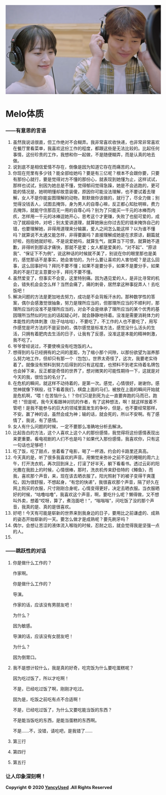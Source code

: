 <img src="/img/Melo.png" style="zoom:50%;" />

# Melo体质				

### ——有意思的言语

1. 虽然我说话很直，但工作绝对不会糊弄。我非常喜欢收快递，也非常非常喜欢在餐厅里看菜单，我喜欢这份工作的程度，都跟这些是无法比较的。比起任何事情，这份珍贵的工作，我想和你一起做，不是随便糊弄，而是认真的地去做。
2. 说到底不是相信爱情不存在，倒像是因为知道它存在而痛苦的人。
3. 你现在兜里有多少钱？能全部给她吗？要是有三亿呢？根本不会跟你要，只要有那份心就行，要是觉得对方不懂的那份心，就表现到她懂为止，这样试试，那样也试试，别因为她总是不懂，觉得郁闷觉得急躁，她是不会逃跑的，更可能的情况是，她明明懂却故意装傻，原因你可能没法理解，也不要试着去理解，女人不是你能妄图理解的动物，默默做你该做的，就行了，尽全力做；别觉得没钱丢人，试图去掩饰，身为男人的自尊心嘛，反正都心知肚明嘛，费力去掩饰，就能守住那百无一用的自尊心吗？别为了只能买一千元的冰棒而内疚，怎样用一千元的冰棒逗她开心，思考这个才更赚，失败了也挺可爱的，成功了就超级帅，对吧；别太爱讲道理，就算她揪出你过去犯的错来掩饰自己的错，也要理解她，非得用道理来分输赢，爱人之间怎么能这样？以为谁不懂吗？就算说不太通又能怎样，非得要赢吗？直接理解成她是在求原谅，翻篇就好啦，抱抱她就好啦，不是说爱她吗，就算生气，就算当下可恨，就算她不道歉，非得听到那话才痛快，那就不是爱；女人都是爱美的，“对不起”、“原谅我”、“保证下不为例”，说这种话的时候就不美了，别说在你的眼里那也是美的，感觉那话不是事实，她会害怕的，为什么要让喜欢的人害怕呢？是这么回事，这么回事好吗？拜托不要不懂；如果不是要分手，如果不是要分手，如果真的不是打定主意要分手，拜托不要不懂。
4. 虽然爱变了，但事实不会变，这里特别痛。因为遇见爱的人，是非比寻常的机会，错失机会会怎么样？当然会痛了，痛的刺骨，居然拿这种事捉弄人！去吃饭吧！
5. 解决问题的方法是更加地去努力，成功是不会背叛汗水的。那种数学性的答案，偶尔会感激觉很抽象，努力是理所应当的，但那理所应当的不顺利时，那理所应当的没准不是理所应当的，对会不会是继承了理所应当的某个优秀的基因理所当然似的吐出的话起疑心时，就会静静地待着。没准是需要消耗体力的本能性的肉体刺激（肚子咕咕咕），不要吃了，不工作的人也不要吃了，用写作感觉是坏方法的不是妥协的，偶尔感觉是标准方法，感觉没什么活头的生活，只拥有着肥肉去生活的日子，让我有了反感，没准这是本能的精神刺激，我不吃了。
6. 爷爷曾经说过，不要使唤没有吃饱饭的人。
7. 想得到的与已经拥有的之间的差距，为了缩小那个间隙，以那份欲望为滋养那么努力地工作，但却只有那一个（包包）。世界太奇怪了，这次，我要老实待着了。就像没有预料到努力后得到的只有这程度，也预料不到老实待着名牌包也会掉下来，反正都是奇怪的世界了，想对微笑的可能性期待一下，这就是对今天的我，很恰当的名分了。
8. 在危机的瞬间，就这样不动待着的，是第一次。感觉，心情很好，谢谢你。感觉神就像下棋般，往下看着我们，棋盘上面的马们，被放在上面的瞬间开始就是危机啊，“喂！在苦恼什么！？你们只是到死为止一直要奔跑的马而已，跑吧！”但是呢，我今天看跟神对抗的作者，有了这种想法，啊！就这样放着不管吧！是我不能参与的巨大的领域里面发生的争吵，但是，也不要经常那样，不安。赢了神的话，虽然会成为神；输的话，就会死的，所以不安啊。有了感情了，我说，有了感情。
9. 女人有什么问题的时候，一定不要那么准确地分析去解决。
10. 比起告白的方法，这个人喜欢上这个人的那份感情，我觉得将这份感情表现出来更重要。看电视剧的人们不也是吗？如果代入那份感情，我喜欢你，只有这一句话也足够吧！
11. 吃了饭，吃了甜点，坐着看了电影，喝了一杯酒，约会的卡路里还真高。
12. 今天真的是，听了很多我喜欢的声音。用懒觉来弥补之前不足的睡眠的周六上午，打开洗衣机，再次回到床上，打滚了好半天，躺下看看书。透过云彩的阳光撒在我脸上的时候，心情很棒，那时，洗衣机传来舒伯特的《鳟鱼》，而我，喜欢那个声音，来，现在该去晒衣服了。阳光照射下的被子变得干爽蓬松，因为很舒服，不想起身，“有您的快递”，我很喜欢那个声音，隔了好久在网上购买的衣服，尺寸刚刚合身呢，心情变得更好，决定去晒衣服。当衣服晒好的时候，“咕噜咕噜”，我喜欢这个声音，啊，要吃什么呢？懒得做，又不想叫外卖，想着“哎呀，算了，煮泡面吧！”，“嗡嗡嗡”，问吃饭了没的那个声音，我真的是、真的是很喜欢。
13. 好吧！今天有可能是崭新的世界来到我身边的日子，要用比之前谦虚的、成熟的姿态开始崭新的一天。要怎么做才是成熟呢？要先刷牙吗？
14. 偶尔，会想让苦涩的液体流入喉咙的时候，忍耐之后，就会觉得我是坚强一点的人。
15.  

### ——跳跃性的对话

1. 你是做什么工作的？

   作家啊。

   你是做什么工作的？

   导演。

   作家的话，应该没有男朋友吧！

   为什么？

   因为敏感。

   导演的话，应该没有女朋友吧！

   为什么？

   因为倒胃口。

2. 我不是想计较什么，我是真的好奇，吃完饭为什么要吃蛋糕呢？

   因为吃过饭了，所以才吃啊！

   不是，已经吃过饭了啊，刚刚才吃过。

   因为是，吃饭之前吃有点不合适啊！

   不是，已经吃过饭了，为什么又要吃能当饭的东西？

   不是能当饭吃的东西，是能当蛋糕的东西啊。

   不是……不，没错，请吃吧，是我错了……

3. 第三行

4. 第四行

5. 第五行

### 让人印象深刻啊！

**Copyright © 2020 [YancyUsed](https://github.com/YancyUsed/Diary) .All Rights Reserved**